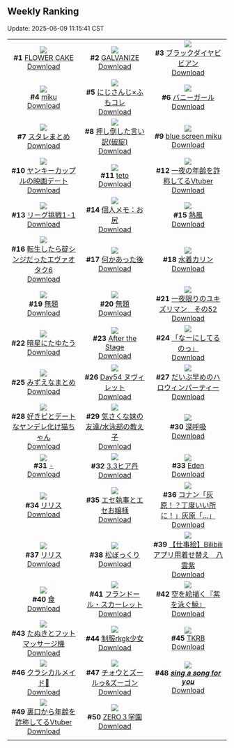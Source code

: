 ## Weekly Ranking
Update: 2025-06-09 11:15:41 CST

|      |      |      |
| :----: | :----: | :----: |
| ![](https://i.pixiv.re/c/240x480/img-master/img/2025/06/01/00/00/08/131031445_p0_master1200.jpg)<br>**#1** [FLOWER CAKE](https://www.pixiv.net/artworks/131031445)<br>[Download](https://i.pixiv.re/img-original/img/2025/06/01/00/00/08/131031445_p0.png) | ![](https://i.pixiv.re/c/240x480/img-master/img/2025/06/03/00/00/01/131113606_p0_master1200.jpg)<br>**#2** [GALVANIZE](https://www.pixiv.net/artworks/131113606)<br>[Download](https://i.pixiv.re/img-original/img/2025/06/03/00/00/01/131113606_p0.png) | ![](https://i.pixiv.re/c/240x480/img-master/img/2025/06/01/00/00/15/131031517_p0_master1200.jpg)<br>**#3** [ブラックダイヤビビアン](https://www.pixiv.net/artworks/131031517)<br>[Download](https://i.pixiv.re/img-original/img/2025/06/01/00/00/15/131031517_p0.jpg) |
| ![](https://i.pixiv.re/c/240x480/img-master/img/2025/06/02/00/36/14/131079165_p0_master1200.jpg)<br>**#4** [miku](https://www.pixiv.net/artworks/131079165)<br>[Download](https://i.pixiv.re/img-original/img/2025/06/02/00/36/14/131079165_p0.jpg) | ![](https://i.pixiv.re/c/240x480/img-master/img/2025/06/02/21/35/58/131107309_p0_master1200.jpg)<br>**#5** [にじさんじ×ふもコレ](https://www.pixiv.net/artworks/131107309)<br>[Download](https://i.pixiv.re/img-original/img/2025/06/02/21/35/58/131107309_p0.jpg) | ![](https://i.pixiv.re/c/240x480/img-master/img/2025/06/02/00/22/47/131078587_p0_master1200.jpg)<br>**#6** [バニーガール](https://www.pixiv.net/artworks/131078587)<br>[Download](https://i.pixiv.re/img-original/img/2025/06/02/00/22/47/131078587_p0.png) |
| ![](https://i.pixiv.re/c/240x480/img-master/img/2025/06/01/00/01/43/131031905_p0_master1200.jpg)<br>**#7** [スタレまとめ](https://www.pixiv.net/artworks/131031905)<br>[Download](https://i.pixiv.re/img-original/img/2025/06/01/00/01/43/131031905_p0.jpg) | ![](https://i.pixiv.re/c/240x480/img-master/img/2025/06/01/00/03/01/131032072_p0_master1200.jpg)<br>**#8** [押し倒した言い訳(破綻)](https://www.pixiv.net/artworks/131032072)<br>[Download](https://i.pixiv.re/img-original/img/2025/06/01/00/03/01/131032072_p0.jpg) | ![](https://i.pixiv.re/c/240x480/img-master/img/2025/06/02/00/37/22/131079199_p0_master1200.jpg)<br>**#9** [blue screen miku](https://www.pixiv.net/artworks/131079199)<br>[Download](https://i.pixiv.re/img-original/img/2025/06/02/00/37/22/131079199_p0.jpg) |
| ![](https://i.pixiv.re/c/240x480/img-master/img/2025/06/03/00/13/26/131114633_p0_master1200.jpg)<br>**#10** [ヤンキーカップルの映画デート](https://www.pixiv.net/artworks/131114633)<br>[Download](https://i.pixiv.re/img-original/img/2025/06/03/00/13/26/131114633_p0.jpg) | ![](https://i.pixiv.re/c/240x480/img-master/img/2025/06/02/00/35/16/131079127_p0_master1200.jpg)<br>**#11** [teto](https://www.pixiv.net/artworks/131079127)<br>[Download](https://i.pixiv.re/img-original/img/2025/06/02/00/35/16/131079127_p0.jpg) | ![](https://i.pixiv.re/c/240x480/img-master/img/2025/06/02/21/14/40/131106377_p0_master1200.jpg)<br>**#12** [一夜の年齢を詐称してるVtuber](https://www.pixiv.net/artworks/131106377)<br>[Download](https://i.pixiv.re/img-original/img/2025/06/02/21/14/40/131106377_p0.png) |
| ![](https://i.pixiv.re/c/240x480/img-master/img/2025/06/02/18/17/10/131099608_p0_master1200.jpg)<br>**#13** [リーグ挑戦1-1](https://www.pixiv.net/artworks/131099608)<br>[Download](https://i.pixiv.re/img-original/img/2025/06/02/18/17/10/131099608_p0.png) | ![](https://i.pixiv.re/c/240x480/img-master/img/2025/06/03/06/00/09/131121720_p0_master1200.jpg)<br>**#14** [個人メモ：お尻](https://www.pixiv.net/artworks/131121720)<br>[Download](https://i.pixiv.re/img-original/img/2025/06/03/06/00/09/131121720_p0.jpg) | ![](https://i.pixiv.re/c/240x480/img-master/img/2025/06/01/18/34/39/131061576_p0_master1200.jpg)<br>**#15** [熱風](https://www.pixiv.net/artworks/131061576)<br>[Download](https://i.pixiv.re/img-original/img/2025/06/01/18/34/39/131061576_p0.jpg) |
| ![](https://i.pixiv.re/c/240x480/img-master/img/2025/06/01/14/11/29/131052715_p0_master1200.jpg)<br>**#16** [転生したら碇シンジだったエヴァオタク6](https://www.pixiv.net/artworks/131052715)<br>[Download](https://i.pixiv.re/img-original/img/2025/06/01/14/11/29/131052715_p0.jpg) | ![](https://i.pixiv.re/c/240x480/img-master/img/2025/06/02/17/10/46/131097606_p0_master1200.jpg)<br>**#17** [何かあった後](https://www.pixiv.net/artworks/131097606)<br>[Download](https://i.pixiv.re/img-original/img/2025/06/02/17/10/46/131097606_p0.jpg) | ![](https://i.pixiv.re/c/240x480/img-master/img/2025/06/02/00/00/09/131077169_p0_master1200.jpg)<br>**#18** [水着カリン](https://www.pixiv.net/artworks/131077169)<br>[Download](https://i.pixiv.re/img-original/img/2025/06/02/00/00/09/131077169_p0.jpg) |
| ![](https://i.pixiv.re/c/240x480/img-master/img/2025/06/03/22/27/53/131145525_p0_master1200.jpg)<br>**#19** [無題](https://www.pixiv.net/artworks/131145525)<br>[Download](https://i.pixiv.re/img-original/img/2025/06/03/22/27/53/131145525_p0.png) | ![](https://i.pixiv.re/c/240x480/img-master/img/2025/06/01/13/18/02/131051258_p0_master1200.jpg)<br>**#20** [無題](https://www.pixiv.net/artworks/131051258)<br>[Download](https://i.pixiv.re/img-original/img/2025/06/01/13/18/02/131051258_p0.png) | ![](https://i.pixiv.re/c/240x480/img-master/img/2025/06/01/10/26/16/131046338_p0_master1200.jpg)<br>**#21** [一夜限りのユキズリマン　その52](https://www.pixiv.net/artworks/131046338)<br>[Download](https://i.pixiv.re/img-original/img/2025/06/01/10/26/16/131046338_p0.png) |
| ![](https://i.pixiv.re/c/240x480/img-master/img/2025/06/02/20/27/00/131104387_p0_master1200.jpg)<br>**#22** [暗星にたゆたう](https://www.pixiv.net/artworks/131104387)<br>[Download](https://i.pixiv.re/img-original/img/2025/06/02/20/27/00/131104387_p0.jpg) | ![](https://i.pixiv.re/c/240x480/img-master/img/2025/06/02/01/04/12/131080162_p0_master1200.jpg)<br>**#23** [After the Stage](https://www.pixiv.net/artworks/131080162)<br>[Download](https://i.pixiv.re/img-original/img/2025/06/02/01/04/12/131080162_p0.jpg) | ![](https://i.pixiv.re/c/240x480/img-master/img/2025/06/02/07/20/22/131078261_p0_master1200.jpg)<br>**#24** [「なーにしてるのっ」](https://www.pixiv.net/artworks/131078261)<br>[Download](https://i.pixiv.re/img-original/img/2025/06/02/07/20/22/131078261_p0.png) |
| ![](https://i.pixiv.re/c/240x480/img-master/img/2025/06/02/22/40/33/131110238_p0_master1200.jpg)<br>**#25** [みずえなまとめ](https://www.pixiv.net/artworks/131110238)<br>[Download](https://i.pixiv.re/img-original/img/2025/06/02/22/40/33/131110238_p0.jpg) | ![](https://i.pixiv.re/c/240x480/img-master/img/2025/06/02/03/57/17/131084076_p0_master1200.jpg)<br>**#26** [Day54 ヌヴィレット](https://www.pixiv.net/artworks/131084076)<br>[Download](https://i.pixiv.re/img-original/img/2025/06/02/03/57/17/131084076_p0.jpg) | ![](https://i.pixiv.re/c/240x480/img-master/img/2025/06/01/21/09/28/131068557_p0_master1200.jpg)<br>**#27** [だいぶ早めのハロウィンパーティー](https://www.pixiv.net/artworks/131068557)<br>[Download](https://i.pixiv.re/img-original/img/2025/06/01/21/09/28/131068557_p0.jpg) |
| ![](https://i.pixiv.re/c/240x480/img-master/img/2025/06/01/00/00/24/131031596_p0_master1200.jpg)<br>**#28** [好きピとデートなヤンデレ化け猫ちゃん](https://www.pixiv.net/artworks/131031596)<br>[Download](https://i.pixiv.re/img-original/img/2025/06/01/00/00/24/131031596_p0.jpg) | ![](https://i.pixiv.re/c/240x480/img-master/img/2025/06/02/17/07/35/131097533_p0_master1200.jpg)<br>**#29** [気さくな妹の友達/水泳部の教え子](https://www.pixiv.net/artworks/131097533)<br>[Download](https://i.pixiv.re/img-original/img/2025/06/02/17/07/35/131097533_p0.jpg) | ![](https://i.pixiv.re/c/240x480/img-master/img/2025/06/02/00/06/51/131077864_p0_master1200.jpg)<br>**#30** [深呼吸](https://www.pixiv.net/artworks/131077864)<br>[Download](https://i.pixiv.re/img-original/img/2025/06/02/00/06/51/131077864_p0.jpg) |
| ![](https://i.pixiv.re/c/240x480/img-master/img/2025/06/02/00/08/46/131077973_p0_master1200.jpg)<br>**#31** [-](https://www.pixiv.net/artworks/131077973)<br>[Download](https://i.pixiv.re/img-original/img/2025/06/02/00/08/46/131077973_p0.png) | ![](https://i.pixiv.re/c/240x480/img-master/img/2025/06/02/02/30/52/131082431_p0_master1200.jpg)<br>**#32** [3.3ヒア丹](https://www.pixiv.net/artworks/131082431)<br>[Download](https://i.pixiv.re/img-original/img/2025/06/02/02/30/52/131082431_p0.png) | ![](https://i.pixiv.re/c/240x480/img-master/img/2025/06/03/18/18/47/131135880_p0_master1200.jpg)<br>**#33** [Eden](https://www.pixiv.net/artworks/131135880)<br>[Download](https://i.pixiv.re/img-original/img/2025/06/03/18/18/47/131135880_p0.jpg) |
| ![](https://i.pixiv.re/c/240x480/img-master/img/2025/06/01/00/02/32/131032021_p0_master1200.jpg)<br>**#34** [リリス](https://www.pixiv.net/artworks/131032021)<br>[Download](https://i.pixiv.re/img-original/img/2025/06/01/00/02/32/131032021_p0.jpg) | ![](https://i.pixiv.re/c/240x480/img-master/img/2025/06/03/22/35/29/131145867_p0_master1200.jpg)<br>**#35** [エセ執事とエセお嬢様](https://www.pixiv.net/artworks/131145867)<br>[Download](https://i.pixiv.re/img-original/img/2025/06/03/22/35/29/131145867_p0.jpg) | ![](https://i.pixiv.re/c/240x480/img-master/img/2025/06/02/17/46/20/131098426_p0_master1200.jpg)<br>**#36** [コナン「灰原！？丁度いい所に！」灰原「…」](https://www.pixiv.net/artworks/131098426)<br>[Download](https://i.pixiv.re/img-original/img/2025/06/02/17/46/20/131098426_p0.jpg) |
| ![](https://i.pixiv.re/c/240x480/img-master/img/2025/06/02/00/02/29/131077614_p0_master1200.jpg)<br>**#37** [リリス](https://www.pixiv.net/artworks/131077614)<br>[Download](https://i.pixiv.re/img-original/img/2025/06/02/00/02/29/131077614_p0.jpg) | ![](https://i.pixiv.re/c/240x480/img-master/img/2025/06/02/00/00/40/131077357_p0_master1200.jpg)<br>**#38** [松ぼっくり](https://www.pixiv.net/artworks/131077357)<br>[Download](https://i.pixiv.re/img-original/img/2025/06/02/00/00/40/131077357_p0.jpg) | ![](https://i.pixiv.re/c/240x480/img-master/img/2025/06/01/03/40/05/131039077_p0_master1200.jpg)<br>**#39** [【仕事絵】Bilibiliアプリ用着せ替え＿八雲紫](https://www.pixiv.net/artworks/131039077)<br>[Download](https://i.pixiv.re/img-original/img/2025/06/01/03/40/05/131039077_p0.png) |
| ![](https://i.pixiv.re/c/240x480/img-master/img/2025/06/01/11/39/21/131048239_p0_master1200.jpg)<br>**#40** [食](https://www.pixiv.net/artworks/131048239)<br>[Download](https://i.pixiv.re/img-original/img/2025/06/01/11/39/21/131048239_p0.png) | ![](https://i.pixiv.re/c/240x480/img-master/img/2025/06/02/01/07/57/131080280_p0_master1200.jpg)<br>**#41** [フランドール・スカーレット](https://www.pixiv.net/artworks/131080280)<br>[Download](https://i.pixiv.re/img-original/img/2025/06/02/01/07/57/131080280_p0.png) | ![](https://i.pixiv.re/c/240x480/img-master/img/2025/06/02/20/18/32/131104102_p0_master1200.jpg)<br>**#42** [空を絵描く『紫を泳ぐ鯨』](https://www.pixiv.net/artworks/131104102)<br>[Download](https://i.pixiv.re/img-original/img/2025/06/02/20/18/32/131104102_p0.jpg) |
| ![](https://i.pixiv.re/c/240x480/img-master/img/2025/06/02/12/05/43/131091617_p0_master1200.jpg)<br>**#43** [たぬきとフットマッサージ機](https://www.pixiv.net/artworks/131091617)<br>[Download](https://i.pixiv.re/img-original/img/2025/06/02/12/05/43/131091617_p0.png) | ![](https://i.pixiv.re/c/240x480/img-master/img/2025/06/02/00/02/34/131077621_p0_master1200.jpg)<br>**#44** [制服rkgk少女](https://www.pixiv.net/artworks/131077621)<br>[Download](https://i.pixiv.re/img-original/img/2025/06/02/00/02/34/131077621_p0.png) | ![](https://i.pixiv.re/c/240x480/img-master/img/2025/06/02/22/20/58/131109376_p0_master1200.jpg)<br>**#45** [TKRB](https://www.pixiv.net/artworks/131109376)<br>[Download](https://i.pixiv.re/img-original/img/2025/06/02/22/20/58/131109376_p0.jpg) |
| ![](https://i.pixiv.re/c/240x480/img-master/img/2025/06/02/20/42/28/131105008_p0_master1200.jpg)<br>**#46** [クラシカルメイド🎨](https://www.pixiv.net/artworks/131105008)<br>[Download](https://i.pixiv.re/img-original/img/2025/06/02/20/42/28/131105008_p0.png) | ![](https://i.pixiv.re/c/240x480/img-master/img/2025/06/02/12/18/15/131091851_master1200.jpg)<br>**#47** [チォウとズールゥ&ズーゴン](https://www.pixiv.net/artworks/131091851)<br>[Download](https://www.pixiv.net/artworks/131091851) | ![](https://i.pixiv.re/c/240x480/img-master/img/2025/06/02/12/43/20/131092387_p0_master1200.jpg)<br>**#48** [𝒔𝒊𝒏𝒈 𝒂 𝒔𝒐𝒏𝒈 𝒇𝒐𝒓 𝒚𝒐𝒖](https://www.pixiv.net/artworks/131092387)<br>[Download](https://i.pixiv.re/img-original/img/2025/06/02/12/43/20/131092387_p0.jpg) |
| ![](https://i.pixiv.re/c/240x480/img-master/img/2025/06/01/21/05/17/131068382_p0_master1200.jpg)<br>**#49** [裏口から年齢を詐称してるVtuber](https://www.pixiv.net/artworks/131068382)<br>[Download](https://i.pixiv.re/img-original/img/2025/06/01/21/05/17/131068382_p0.png) | ![](https://i.pixiv.re/c/240x480/img-master/img/2025/06/03/14/31/08/131130627_p0_master1200.jpg)<br>**#50** [ZERO３学園](https://www.pixiv.net/artworks/131130627)<br>[Download](https://i.pixiv.re/img-original/img/2025/06/03/14/31/08/131130627_p0.jpg) |
|      |
